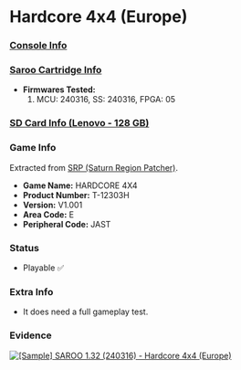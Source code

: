 # Hardcore 4x4 (Europe)

### [Console Info](../../../../../Info/Consoles/VA13/README.md)

### [Saroo Cartridge Info](../../../../../Info/Cartridges/RetroGameParadiseStore/1.32F/README.md)

- <b>Firmwares Tested:</b>
  1. MCU: 240316, SS: 240316, FPGA: 05

### [SD Card Info (Lenovo - 128 GB)](../../../../../Info/SdCards/Lenovo/128GB/fat32/README.md)

### Game Info

Extracted from [SRP (Saturn Region Patcher)](https://segaxtreme.net/resources/saturn-region-patcher.81/download).

- <b>Game Name:</b> HARDCORE 4X4
- <b>Product Number:</b> T-12303H
- <b>Version:</b> V1.001
- <b>Area Code:</b> E
- <b>Peripheral Code:</b> JAST

### Status

- Playable :white_check_mark:

### Extra Info

- It does need a full gameplay test.

### Evidence

[![[Sample] SAROO 1.32 (240316) - Hardcore 4x4 (Europe)](https://img.youtube.com/vi/TcOf_5BczhM/0.jpg)](https://www.youtube.com/watch?v=TcOf_5BczhM)
